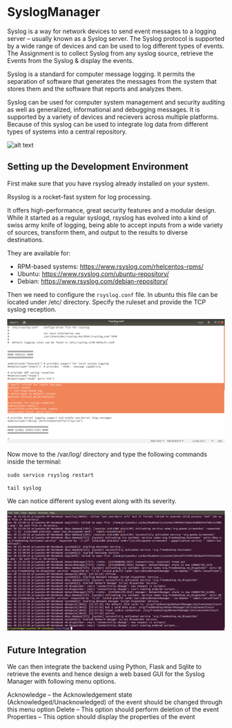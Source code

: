 # SyslogManager
Syslog is a way for network devices to send event messages to a logging server – usually known as a Syslog server. The Syslog protocol is supported by a wide range of devices and can be used to log different types of events. The Assignment is to collect Syslog from any syslog source, retrieve the Events from the Syslog &amp; display the events.

Syslog is a standard for computer message logging. It permits the separation of software that generates the messages from the system that stores them and the software that reports and analyzes them.

Syslog can be used for computer system management and security auditing as well as generalized, informational and debugging messages. It is supported by a variety of devices and recievers across multiple platforms. Because of this syslog can be used to integrate log data from different types of systems into a central repository.


![alt text](https://www.logzilla.net/assets/images/blog/post_images/syslog-essentials/syslog-severities.png)

## Setting up the Development Environment

First make sure that you have rsyslog already installed on your system.

Rsyslog is a rocket-fast system for log processing.

It offers high-performance, great security features and a modular design. While it started as a regular syslogd, rsyslog has evolved into a kind of swiss army knife of logging, being able to accept inputs from a wide variety of sources, transform them, and output to the results to diverse destinations.

They are available for:

 * RPM-based systems: https://www.rsyslog.com/rhelcentos-rpms/
 * Ubuntu: https://www.rsyslog.com/ubuntu-repository/
 * Debian: https://www.rsyslog.com/debian-repository/
 
 Then we need to configure the `rsyslog.conf` file. In ubuntu this file can be located under /etc/ directory. Specify the ruleset and provide the TCP syslog reception.
 
 ![alt text](https://github.com/priyanshugandhi/SyslogManager/blob/master/images/Screenshot%20from%202018-11-30%2023-30-03.png)
 
 
Now move to the /var/log/ directory and type the following commands inside the terminal:

```
sudo service rsyslog restart
```
```
tail syslog
```

We can notice different syslog event along with its severity. 

 ![alt text](https://github.com/priyanshugandhi/SyslogManager/blob/master/images/Screenshot%20from%202018-11-30%2023-41-19.png)
 

## Future Integration

We can then integrate the backend using Python, Flask and Sqlite to retrieve the events and hence design a web based GUI for the Syslog Manager with following menu options.

Acknowledge – the Acknowledgement state (Acknowledged/Unacknowledged) of the
event should be changed through this menu option
Delete – This option should perform deletion of the event
Properties – This option should display the properties of the event
